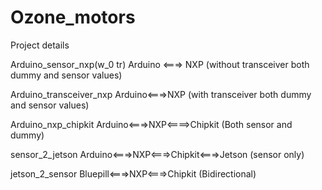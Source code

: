 # Ozone_motors
Project details

Arduino_sensor_nxp(w_0 tr) Arduino <===> NXP (without transceiver both dummy and sensor values) 

Arduino_transceiver_nxp Arduino<===>NXP (with transceiver both dummy and sensor values)

Arduino_nxp_chipkit Arduino<===>NXP<====>Chipkit (Both sensor and dummy)

sensor_2_jetson Arduino<===>NXP<===>Chipkit<===>Jetson (sensor only)

jetson_2_sensor   Bluepill<===>NXP<===>Chipkit (Bidirectional)